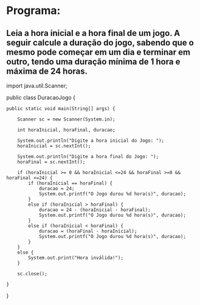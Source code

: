 # Programa:

## Leia a hora inicial e a hora final de um jogo. A seguir calcule a duração do jogo, sabendo que o mesmo pode começar em um dia e terminar em outro, tendo uma duração mínima de 1 hora e máxima de 24 horas.

import java.util.Scanner;

public class DuracaoJogo {

	public static void main(String[] args) {
		
		Scanner sc = new Scanner(System.in);
		
		int horaInicial, horaFinal, duracao;
		
		System.out.println("Digite a hora inicial do Jogo: ");
		horaInicial = sc.nextInt();
		
		System.out.println("Digite a hora final do Jogo: ");
		horaFinal = sc.nextInt();
		
		if (horaInicial >= 0 && horaInicial <=24 && horaFinal >=0 && horaFinal <=24) {
			if (horaInicial == horaFinal) {
				duracao = 24;
				System.out.printf("O Jogo durou %d hora(s)", duracao);
			}
			else if (horaInicial > horaFinal) {
				duracao = 24 - (horaInicial - horaFinal);
				System.out.printf("O Jogo durou %d hora(s)", duracao);
			}
			else if (horaInicial < horaFinal) {
				duracao = (horaFinal - horaInicial);
				System.out.printf("O Jogo durou %d hora(s)", duracao);
			}
		}
		else {
			System.out.print("Hora inválida!");
		}

		sc.close();

	}

}
